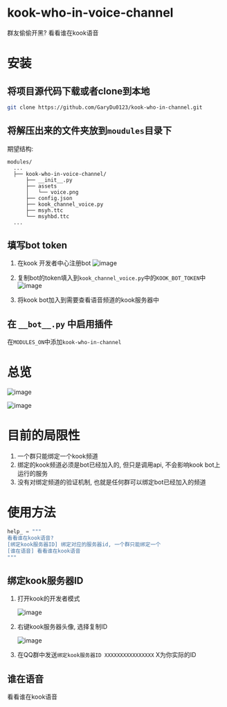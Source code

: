 # kook-who-in-voice-channel

群友偷偷开黑? 看看谁在kook语音



# 安装

## 将项目源代码下载或者clone到本地

```bash
git clone https://github.com/GaryDu0123/kook-who-in-channel.git
```

## 将解压出来的文件夹放到`moudules`目录下

期望结构: 

```text
modules/
  ...
  ├── kook-who-in-voice-channel/                            
      ├── __init__.py                          
      ├── assets                               
      │   └── voice.png                        
      ├── config.json
      ├── kook_channel_voice.py
      ├── msyh.ttc
      └── msyhbd.ttc
  ...
```

## 填写bot token

1. 在kook 开发者中心注册bot
  ![image](https://github.com/GaryDu0123/kook-who-in-channel/assets/66729711/1980db7f-ffd7-4127-8c83-a863d6cad25b)

2. 复制bot的token填入到`kook_channel_voice.py`中的`KOOK_BOT_TOKEN`中
  ![image](https://github.com/GaryDu0123/kook-who-in-channel/assets/66729711/f3c73092-3e56-49f3-97fd-51526ffcd74a)

3. 将kook bot加入到需要查看语音频道的kook服务器中

## 在 `__bot__.py` 中启用插件


在`MODULES_ON`中添加`kook-who-in-channel`

# 总览

![image](https://github.com/GaryDu0123/kook-who-in-channel/assets/66729711/b18e7c43-fb49-4ab5-a6bd-3a28e24f5eab)

![image](https://github.com/GaryDu0123/kook-who-in-channel/assets/66729711/96d42394-eba6-4bdc-b5a1-77ea322e52cc)


# 目前的局限性

1. 一个群只能绑定一个kook频道
2. 绑定的kook频道必须是bot已经加入的, 但只是调用api, 不会影响kook bot上运行的服务
3. 没有对绑定频道的验证机制, 也就是任何群可以绑定bot已经加入的频道

# 使用方法

```python
help_ = """
看看谁在kook语音?
[绑定kook服务器ID] 绑定对应的服务器id, 一个群只能绑定一个
[谁在语音] 看看谁在kook语音
"""
```

## 绑定kook服务器ID

1. 打开kook的开发者模式
   
   ![image](https://github.com/GaryDu0123/kook-who-in-channel/assets/66729711/d24d879a-59ba-4d6e-8f17-59f049fc64b4)
   
3. 右键kook服务器头像, 选择复制ID
   
   ![image](https://github.com/GaryDu0123/kook-who-in-channel/assets/66729711/696bcd8d-e6db-43ef-9d9a-d5549847c91b)
   
5. 在QQ群中发送`绑定kook服务器ID XXXXXXXXXXXXXXXX` X为你实际的ID

## 谁在语音

看看谁在kook语音
